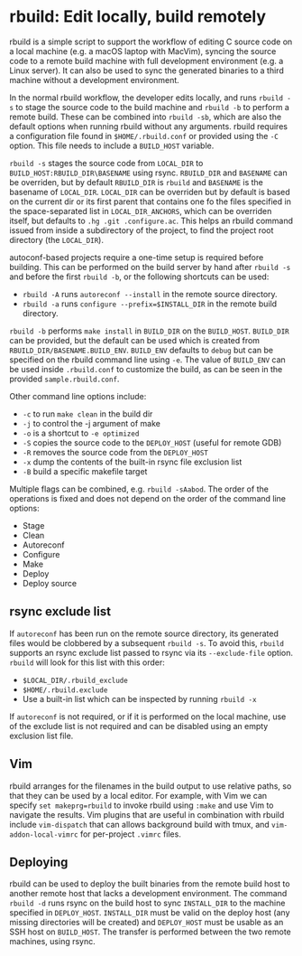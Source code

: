 # rbuild: Edit locally, build remotely

rbuild is a simple script to support the workflow of editing C source code
on a local machine (e.g. a macOS laptop with MacVim), syncing the
source code to a remote build machine with full development environment
(e.g. a Linux server). It can also be used to sync the generated binaries to a
third machine without a development environment.

In the normal rbuild workflow, the developer edits locally, and
runs `rbuild -s` to stage the source code to the build machine and
`rbuild -b` to perform a remote build. These can be combined into
`rbuild -sb`, which are also the default options when running rbuild
without any arguments. rbuild requires a configuration file found
in `$HOME/.rbuild.conf` or provided using the `-C` option. This file
needs to include a `BUILD_HOST` variable.

`rbuild -s` stages the source code from `LOCAL_DIR` to
`BUILD_HOST:RBUILD_DIR\BASENAME` using rsync. `RBUILD_DIR` and `BASENAME` can be overriden,
but by default `RBUILD_DIR` is `rbuild` and `BASENAME` is the
basename of `LOCAL_DIR`. `LOCAL_DIR` can be overriden but by default
is based on the current dir or its first parent that contains one
fo the files specified in the space-separated list in `LOCAL_DIR_ANCHORS`,
which can be overriden itself, but defaults to `.hg .git .configure.ac`.
This helps an rbuild command issued from inside a subdirectory of
the project, to find the project root directory (the `LOCAL_DIR`).

autoconf-based projects require a one-time setup is required before building.
This can be performed on the build server by hand after `rbuild -s` and
before the first `rbuild -b`, or the following shortcuts can be used:

* `rbuild -A` runs `autoreconf --install` in the remote source directory.
* `rbuild -a` runs `configure --prefix=$INSTALL_DIR` in the remote build directory.

`rbuild -b` performs `make install` in `BUILD_DIR` on the `BUILD_HOST`.
`BUILD_DIR` can be provided, but the default can be used which is created
from `RBUILD_DIR/BASENAME.BUILD_ENV`. `BUILD_ENV` defaults to `debug` but
can be specified on the rbuild command line using `-e`. The value of
`BUILD_ENV` can be used inside `.rbuild.conf` to customize the build,
as can be seen in the provided `sample.rbuild.conf`.

Other command line options include:

* `-c` to run `make clean` in the build dir
* `-j` to control the -j argument of make
* `-o` is a shortcut to `-e optimized`
* `-S` copies the source code to the `DEPLOY_HOST` (useful for remote GDB)
* `-R` removes the source code from the `DEPLOY_HOST`
* `-x` dump the contents of the built-in rsync file exclusion list
* `-B` build a specific makefile target


Multiple flags can be combined, e.g. `rbuild -sAabod`. The order of the
operations is fixed and does not depend on the order of the command line options:

* Stage
* Clean
* Autoreconf
* Configure
* Make
* Deploy
* Deploy source

## rsync exclude list

If `autoreconf` has been run on the remote source directory, its generated
files would be clobbered by a subsequent `rbuild -s`. To avoid this, `rbuild`
supports an rsync exclude list passed to rsync via its `--exclude-file`
option. `rbuild` will look for this list with this order:

* `$LOCAL_DIR/.rbuild_exclude`
* `$HOME/.rbuild.exclude`
* Use a built-in list which can be inspected by running `rbuild -x`

If `autoreconf` is not required, or if it is performed on the local machine,
use of the exclude list is not required and can be disabled using an empty
exclusion list file.

## Vim

rbuild arranges for the filenames in the build output to use relative
paths, so that they can be used by a local editor. For example,
with Vim we can specify `set makeprg=rbuild` to invoke rbuild using
`:make` and use Vim to navigate the results. Vim plugins that are
useful in combination with rbuild include `vim-dispatch` that can
allows background build with tmux, and `vim-addon-local-vimrc` for
per-project `.vimrc` files.


## Deploying

rbuild can be used to deploy the built binaries from the remote
build host to another remote host that lacks a development environment.
The command `rbuild -d` runs rsync on the build host to sync
`INSTALL_DIR` to the machine specified in `DEPLOY_HOST`.  `INSTALL_DIR`
must be valid on the deploy host (any missing directories will be
created) and `DEPLOY_HOST` must be usable as an SSH host on
`BUILD_HOST`.  The transfer is performed between the two remote
machines, using rsync.
